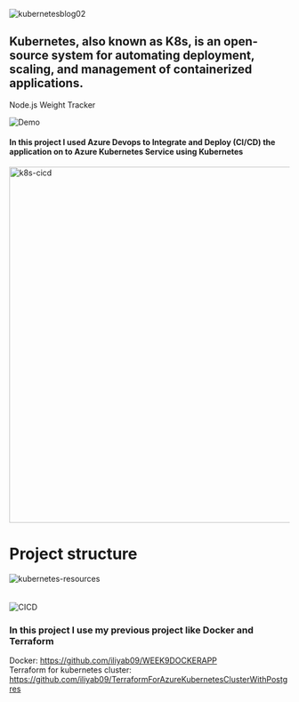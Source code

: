 ![kubernetesblog02](https://user-images.githubusercontent.com/16802411/142779565-eefd0716-f91b-4f51-98d6-987ed2c2ee30.jpg)
## Kubernetes, also known as K8s, is an open-source system for automating deployment, scaling, and management of containerized applications.



Node.js Weight Tracker

![Demo](docs/build-weight-tracker-app-demo.gif)
#### In this project I used Azure Devops to Integrate and Deploy (CI/CD) the application on to Azure Kubernetes Service using Kubernetes
<img width="640" alt="k8s-cicd" src="https://user-images.githubusercontent.com/16802411/142779559-570bb175-0438-4f14-9100-423ef859348f.png">




# Project structure
![kubernetes-resources](https://user-images.githubusercontent.com/16802411/142781039-b7ddb0fb-4a29-4df4-9c1b-b0126b198708.png)</br></br></br>
![CICD](https://user-images.githubusercontent.com/16802411/142781009-f9543032-7d40-44f8-9f55-b40dde37e708.png)




### In this project I use my previous project like Docker and Terraform 
Docker: https://github.com/iliyab09/WEEK9DOCKERAPP</br>
Terraform for kubernetes cluster: https://github.com/iliyab09/TerraformForAzureKubernetesClusterWithPostgres
